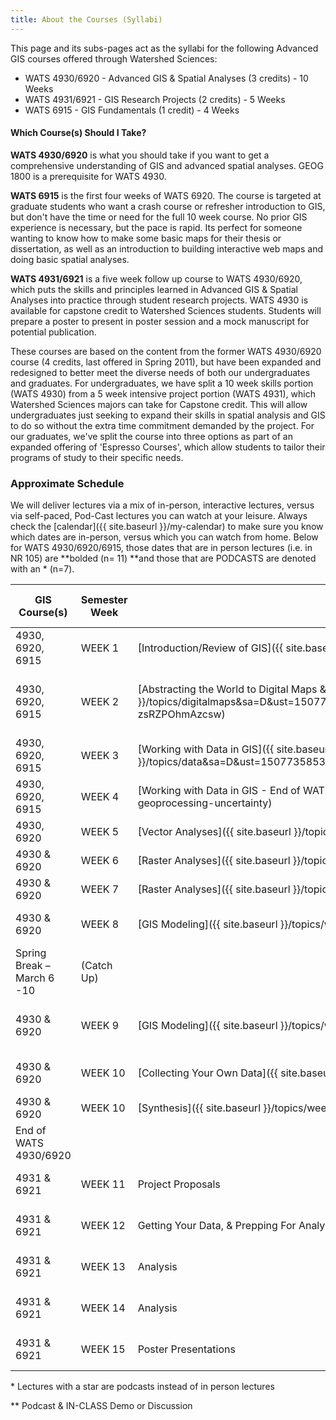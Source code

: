 ```yaml
---
title: About the Courses (Syllabi)
---
```


This page and its subs-pages act as the syllabi for the following Advanced GIS courses offered through Watershed Sciences:

- WATS 4930/6920 - Advanced GIS & Spatial Analyses (3 credits) - 10 Weeks 
- WATS 4931/6921 - GIS Research Projects (2 credits)  - 5 Weeks
- WATS 6915 - GIS Fundamentals (1 credit) - 4 Weeks

#### Which Course(s) Should I Take?

**WATS 4930/6920** is what you should take if you want to get a comprehensive understanding of GIS and advanced spatial analyses. GEOG 1800 is a prerequisite for WATS 4930.

**WATS 6915** is the first four weeks of WATS 6920. The course is targeted at graduate students who want a crash course or refresher introduction to GIS, but don't have the time or need for the full 10 week course. No prior GIS experience is necessary, but the pace is rapid.  Its perfect for someone wanting to know how to make some basic maps for their thesis or dissertation, as well as an introduction to building interactive web maps and doing basic spatial analyses.

**WATS 4931/6921** is a five week follow up course to WATS 4930/6920, which puts the skills and principles learned in Advanced GIS & Spatial Analyses into practice through student research projects. WATS 4930 is available for capstone credit to Watershed Sciences students. Students will prepare a poster to present in poster session and a mock manuscript for potential publication. 

These courses are based on the content from the former WATS 4930/6920 course (4 credits, last offered in Spring 2011), but have been expanded and redesigned to better meet the diverse needs of both our undergraduates and graduates. For undergraduates, we have split a 10 week skills portion (WATS 4930) from a 5 week intensive project portion (WATS 4931), which Watershed Sciences majors can take for Capstone credit. This will allow undergraduates just seeking to expand their skills in spatial analysis and GIS to do so without the extra time commitment demanded by the project. For our graduates, we've split the course into three options as part of an expanded offering of 'Espresso Courses', which allow students to tailor their programs of study to their specific needs. 

### Approximate Schedule

We will deliver lectures via a mix of in-person, interactive lectures, versus via self-paced, Pod-Cast lectures you can watch at your leisure. Always check the [calendar]({{ site.baseurl }}/my-calendar) to make sure you know which dates are in-person, versus which you can watch from home.  Below for WATS 4930/6920/6915, those dates that are in person lectures (i.e. in NR 105) are **bolded (n= 11) **and those that are PODCASTS are denoted with an * (n=7). 

| GIS Course(s)              | Semester Week | Course Topics                            | Scheduled Lecture Dates | Lab                                      |
| -------------------------- | ------------- | ---------------------------------------- | ----------------------- | ---------------------------------------- |
| 4930, 6920, 6915           | WEEK 1        | [Introduction/Review of GIS]({{ site.baseurl }}/topics/introgis) | Jan 10 & 12             | [1. ArcGIS Refersher/Intro & WebGIS (WATS 6915)]({{ site.baseurl }}/assignments/labs/lab01/index) |
| 4930, 6920, 6915           | WEEK 2        | [Abstracting the World to Digital Maps & Working with Data in GIS]({{ site.baseurl }}/topics/digitalmaps&sa=D&ust=1507735853426000&usg=AFQjCNF0OE9C98MvoBGJ-zsRZPOhmAzcsw) | Jan 17 & 19*            | [2. Coordinate Data, Projections & Transformations]({{ site.baseurl }}/assignments/labs/lab-02---coordinate-data-projections-transformations/index) |
| 4930, 6920, 6915           | WEEK 3        | [Working with Data in GIS]({{ site.baseurl }}/topics/data&sa=D&ust=1507735853427000&usg=AFQjCNHRB_uwx8MYPYXJ30u2qPyeNtabhw) | Jan 24 & 26*            | [3. Reproducing Maps - Geologic Map]({{ site.baseurl }}/assignments/labs/lab03/index) |
| 4930, 6920, 6915           | WEEK 4        | [Working with Data in GIS - End of WATS 6915 Lectures]({{ site.baseurl }}/topics/week-04---geoprocessing-uncertainty) | Jan 31* & Feb 2         | [4. Digitizing & Editing & Sharing Data - Last WATS 6915 Lab]({{ site.baseurl }}/assignments/labs/lab04/index) |
| 4930, 6920                 | WEEK 5        | [Vector Analyses]({{ site.baseurl }}/topics/vector-analyses/index) | Feb 7* & 9*             | [5. Vector Analysis]({{ site.baseurl }}/assignments/labs/lab05/index) |
| 4930 & 6920                | WEEK 6        | [Raster Analyses]({{ site.baseurl }}/topics/raster-analyses) | Feb 14 & 16             | [6. Working w/ DEMs]({{ site.baseurl }}/assignments/labs/lab06-1/index) |
| 4930 & 6920                | WEEK 7        | [Raster Analyses]({{ site.baseurl }}/topics/raster-analyses) | Feb 23                  | (Catch Up)                               |
| 4930 & 6920                | WEEK 8        | [GIS Modeling]({{ site.baseurl }}/topics/week-8-gis-modeling/index) | Feb 28* & Mar 2         | [7. Building DEMs]({{ site.baseurl }}/assignments/labs/lab-07---building-dems/index) |
| Spring Break – March 6 -10 | (Catch Up)    |                                          |                         |                                          |
| 4930 & 6920                | WEEK 9        | [GIS Modeling]({{ site.baseurl }}/topics/week-8-gis-modeling/index) | Mar 14 & 16             | [8. Morphometric Analyses or Habitat Modelling]({{ site.baseurl }}/assignments/labs/lab-8---choice/index) |
| 4930 & 6920                | WEEK 10       | [Collecting Your Own Data]({{ site.baseurl }}/topics/data-colleciton) | Mar 23                  | [9. Blimp & Georeferencing Lab]({{ site.baseurl }}/assignments/labs/lab10blimp/index) |
| 4930 & 6920                | WEEK 10       | [Synthesis]({{ site.baseurl }}/topics/week-10---course-synthesis) | Mar 23                  | NO LAB                                   |
| End of WATS 4930/6920      |               |                                          |                         |                                          |
| 4931 & 6921                | WEEK 11       | Project Proposals                        | Mar 28 & 30             | [1. Project Proposals]({{ site.baseurl }}/assignments/project/project-proposal) |
| 4931 & 6921                | WEEK 12       | Getting Your Data, & Prepping For Analysis | Apr 4 & Apr 6           | [2. Data Vignette]({{ site.baseurl }}/assignments/project/data-preparation-vignette) |
| 4931 & 6921                | WEEK 13       | Analysis                                 | Apr 11 & 13             | [3. Analysis Vignette]({{ site.baseurl }}/assignments/project/data-analysis-vignette) |
| 4931 & 6921                | WEEK 14       | Analysis                                 | Apr 18 & 20             | [4. Analysis Vignette]({{ site.baseurl }}/assignments/project/data-analysis-vignettes) |
| 4931 & 6921                | WEEK 15       | Poster Presentations                     | Apr 25 & 27             | [5. Project Poster]({{ site.baseurl }}/assignments/project/poster-session) |

\* Lectures with a star are podcasts instead of in person lectures

** Podcast & IN-CLASS Demo or Discussion